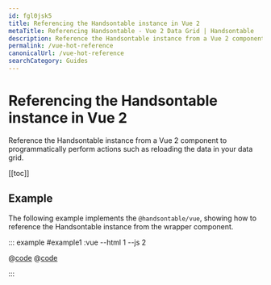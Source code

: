 ```yaml
---
id: fgl0jsk5
title: Referencing the Handsontable instance in Vue 2
metaTitle: Referencing Handsontable - Vue 2 Data Grid | Handsontable
description: Reference the Handsontable instance from a Vue 2 component to programmatically perform actions such as reloading the data in your data grid.
permalink: /vue-hot-reference
canonicalUrl: /vue-hot-reference
searchCategory: Guides
---
```


# Referencing the Handsontable instance in Vue 2

Reference the Handsontable instance from a Vue 2 component to programmatically perform actions such as reloading the data in your data grid.

[[toc]]

## Example

The following example implements the `@handsontable/vue`, showing how to reference the Handsontable instance from the wrapper component.

::: example #example1 :vue --html 1 --js 2

@[code](@/content/guides/integrate-with-vue/vue-hot-reference/vue/example1.html)
@[code](@/content/guides/integrate-with-vue/vue-hot-reference/vue/example1.js)

:::
